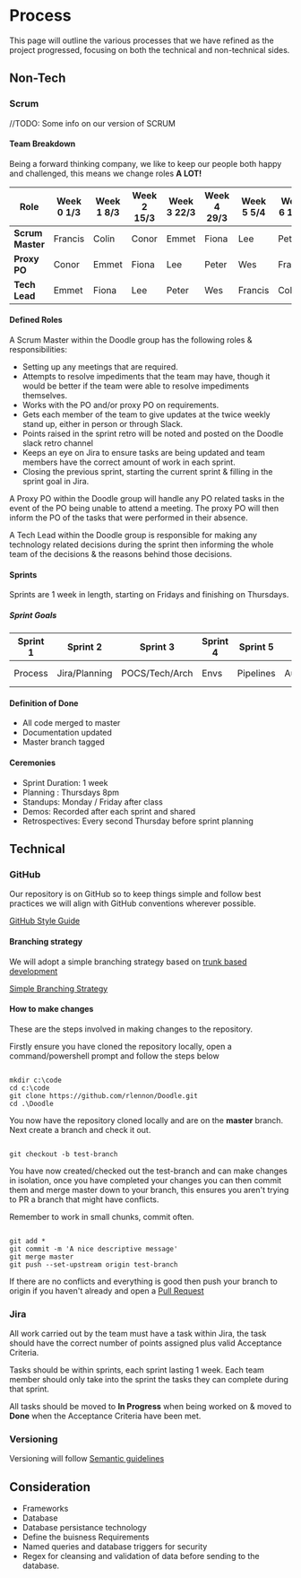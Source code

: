 # Process

This page will outline the various processes that we have refined as the project progressed, focusing on both the technical and non-technical sides.

## Non-Tech

### Scrum

//TODO: Some info on our version of SCRUM

#### Team Breakdown

Being a forward thinking company, we like to keep our people both happy and challenged, this means we change roles **A LOT!**

| Role | Week 0 1/3 | Week 1 8/3 | Week 2 15/3 | Week 3 22/3 | Week 4 29/3 | Week 5 5/4 | Week 6 12/4 | Week 7 19/4 |
|---|---|---|---|---|---|---|---|---|
| **Scrum Master** | Francis | Colin | Conor  | Emmet   | Fiona | Lee | Peter   | Wes |
| **Proxy PO**     | Conor   | Emmet | Fiona  | Lee     | Peter | Wes | Francis | Colin |
| **Tech Lead**    | Emmet   | Fiona | Lee    | Peter   | Wes   | Francis | Colin | Conor |

#### Defined Roles
A Scrum Master within the Doodle group has the following roles & responsibilities:

- Setting up any meetings that are required.
- Attempts to resolve impediments that the team may have, though it would be better if the team were able to resolve impediments themselves.
- Works with the PO and/or proxy PO on requirements.
- Gets each member of the team to give updates at the twice weekly stand up, either in person or through Slack.
- Points raised in the sprint retro will be noted and posted on the Doodle slack retro channel
- Keeps an eye on Jira to ensure tasks are being updated and team members have the correct amount of work in each sprint.
- Closing the previous sprint, starting the current sprint & filling in the sprint goal in Jira.

A Proxy PO within the Doodle group will handle any PO related tasks in the event of the PO being unable to attend a meeting. The proxy PO will then inform the PO of the tasks that were performed in their absence.

A Tech Lead within the Doodle group is responsible for making any technology related decisions during the sprint then informing the whole team of the decisions & the reasons behind those decisions.


#### Sprints

Sprints are 1 week in length, starting on Fridays and finishing on Thursdays.

##### Sprint Goals

| Sprint 1 | Sprint 2 | Sprint 3 | Sprint 4 | Sprint 5 | Sprint 6 | Sprint 7 | Sprint 8 | Sprint 9 |
|---|---|---|---|---|---|---|---|---|
|Process | Jira/Planning | POCS/Tech/Arch | Envs | Pipelines | Automation | Refine product | | |

#### Definition of Done

- All code merged to master
- Documentation updated
- Master branch tagged

#### Ceremonies

- Sprint Duration: 1 week
- Planning : Thursdays 8pm
- Standups: Monday / Friday after class
- Demos: Recorded after each sprint and shared
- Retrospectives: Every second Thursday before sprint planning

## Technical

### GitHub

Our repository is on GitHub so to keep things simple and follow best practices we will align with GitHub conventions wherever possible.

[GitHub Style Guide](https://github.com/agis/git-style-guide)

#### Branching strategy

We will adopt a simple branching strategy based on [trunk based development](https://hackernoon.com/trunk-based-development-tbd-for-apps-9b654b6b198c)

[Simple Branching Strategy](https://docs.microsoft.com/en-us/azure/devops/repos/git/git-branching-guidance?view=azure-devops#keep-your-branch-strategy-simple)

#### How to make changes

These are the steps involved in making changes to the repository.

Firstly ensure you have cloned the repository locally, open a command/powershell prompt and follow the steps below

```

mkdir c:\code
cd c:\code
git clone https://github.com/rlennon/Doodle.git
cd .\Doodle

```

You now have the repository cloned locally and are on the **master** branch. Next create a branch and check it out.

```

git checkout -b test-branch

```

You have now created/checked out the test-branch and can make changes in isolation, once you have completed your changes you can then commit them and merge master down to your branch,
this ensures you aren't trying to PR a branch that might have conflicts.

Remember to work in small chunks, commit often.

```

git add *
git commit -m 'A nice descriptive message'
git merge master
git push --set-upstream origin test-branch

```

If there are no conflicts and everything is good then push your branch to origin if you haven't already and open a [Pull Request](https://github.com/rlennon/Doodle/pulls)

### Jira

All work carried out by the team must have a task within Jira, the task should have the correct number of points assigned plus valid Acceptance Criteria.

Tasks should be within sprints, each sprint lasting 1 week. Each team member should only take into the sprint the tasks they can complete during that sprint.

All tasks should be moved to **In Progress** when being worked on & moved to **Done** when the Acceptance Criteria have been met.

### Versioning

Versioning will follow [Semantic guidelines](https://semver.org/)

## Consideration

- Frameworks
- Database
- Database persistance technology 
- Define the buisness Requirements
- Named queries and database triggers for security 
- Regex for cleansing and validation of data before sending to the database.
